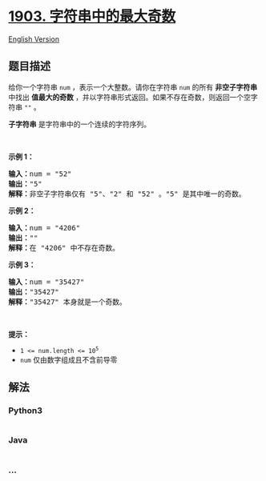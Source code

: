 # [1903. 字符串中的最大奇数](https://leetcode-cn.com/problems/largest-odd-number-in-string)

[English Version](/solution/1900-1999/1903.Largest%20Odd%20Number%20in%20String/README_EN.md)

## 题目描述

<!-- 这里写题目描述 -->

<p>给你一个字符串 <code>num</code> ，表示一个大整数。请你在字符串 <code>num</code> 的所有 <strong>非空子字符串</strong> 中找出 <strong>值最大的奇数</strong> ，并以字符串形式返回。如果不存在奇数，则返回一个空字符串<em> </em><code>""</code><em> </em>。</p>

<p><strong>子字符串</strong> 是字符串中的一个连续的字符序列。</p>

<p> </p>

<p><strong>示例 1：</strong></p>

<pre>
<strong>输入：</strong>num = "52"
<strong>输出：</strong>"5"
<strong>解释：</strong>非空子字符串仅有 "5"、"2" 和 "52" 。"5" 是其中唯一的奇数。
</pre>

<p><strong>示例 2：</strong></p>

<pre>
<strong>输入：</strong>num = "4206"
<strong>输出：</strong>""
<strong>解释：</strong>在 "4206" 中不存在奇数。
</pre>

<p><strong>示例 3：</strong></p>

<pre>
<strong>输入：</strong>num = "35427"
<strong>输出：</strong>"35427"
<strong>解释：</strong>"35427" 本身就是一个奇数。
</pre>

<p> </p>

<p><strong>提示：</strong></p>

<ul>
	<li><code>1 <= num.length <= 10<sup>5</sup></code></li>
	<li><code>num</code> 仅由数字组成且不含前导零</li>
</ul>


## 解法

<!-- 这里可写通用的实现逻辑 -->

<!-- tabs:start -->

### **Python3**

<!-- 这里可写当前语言的特殊实现逻辑 -->

```python

```

### **Java**

<!-- 这里可写当前语言的特殊实现逻辑 -->

```java

```

### **...**

```

```

<!-- tabs:end -->
